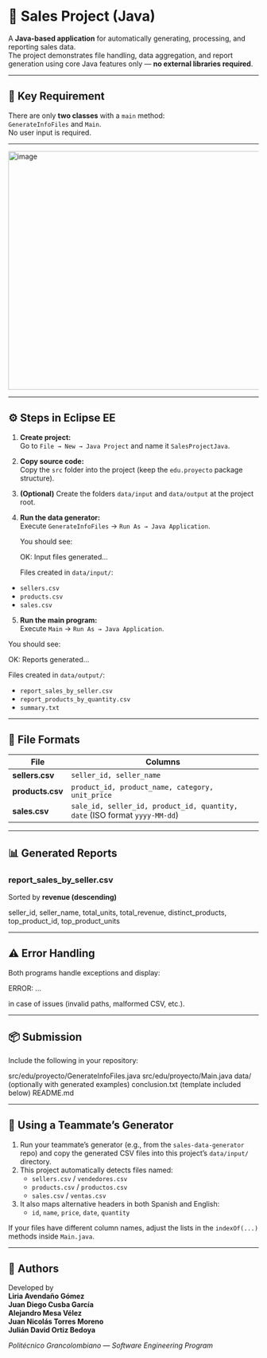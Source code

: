 # 💼 Sales Project (Java)

A **Java-based application** for automatically generating, processing, and reporting sales data.  
The project demonstrates file handling, data aggregation, and report generation using core Java features only — **no external libraries required**.

---

## 🧩 Key Requirement

There are only **two classes** with a `main` method:  
`GenerateInfoFiles` and `Main`.  
No user input is required.

---

<img width="883" height="479" alt="image" src="https://github.com/user-attachments/assets/ca2977d5-1080-483a-9e3c-d32ffa6404c5" />





---

## ⚙️ Steps in Eclipse EE

1. **Create project:**  
   Go to `File → New → Java Project` and name it `SalesProjectJava`.

2. **Copy source code:**  
   Copy the `src` folder into the project (keep the `edu.proyecto` package structure).

3. **(Optional)** Create the folders `data/input` and `data/output` at the project root.

4. **Run the data generator:**  
   Execute `GenerateInfoFiles` → `Run As → Java Application`.

   You should see:

   OK: Input files generated...

   Files created in `data/input/`:
- `sellers.csv`
- `products.csv`
- `sales.csv`

5. **Run the main program:**  
Execute `Main` → `Run As → Java Application`.

You should see:

OK: Reports generated...

Files created in `data/output/`:
- `report_sales_by_seller.csv`
- `report_products_by_quantity.csv`
- `summary.txt`

---

## 📄 File Formats

| File | Columns |
|------|----------|
| **sellers.csv** | `seller_id, seller_name` |
| **products.csv** | `product_id, product_name, category, unit_price` |
| **sales.csv** | `sale_id, seller_id, product_id, quantity, date` (ISO format `yyyy-MM-dd`) |

---

## 📊 Generated Reports

### **report_sales_by_seller.csv**  
Sorted by **revenue (descending)**  

seller_id, seller_name, total_units, total_revenue, distinct_products, top_product_id, top_product_units


---

## ⚠️ Error Handling

Both programs handle exceptions and display:

ERROR: ...

in case of issues (invalid paths, malformed CSV, etc.).

---

## 📦 Submission

Include the following in your repository:

src/edu/proyecto/GenerateInfoFiles.java
src/edu/proyecto/Main.java
data/ (optionally with generated examples)
conclusion.txt (template included below)
README.md


---

## 🤝 Using a Teammate’s Generator

1. Run your teammate’s generator (e.g., from the `sales-data-generator` repo) and copy the generated CSV files into this project’s `data/input/` directory.  
2. This project automatically detects files named:
   - `sellers.csv` / `vendedores.csv`
   - `products.csv` / `productos.csv`
   - `sales.csv` / `ventas.csv`
3. It also maps alternative headers in both Spanish and English:
   - `id`, `name`, `price`, `date`, `quantity`

If your files have different column names, adjust the lists in the `indexOf(...)` methods inside `Main.java`.

---

## 👤 Authors

Developed by  
**Liria Avendaño Gómez**  
**Juan Diego Cusba García**  
**Alejandro Mesa Vélez**  
**Juan Nicolás Torres Moreno**  
**Julián David Ortiz Bedoya**  

*Politécnico Grancolombiano — Software Engineering Program*


